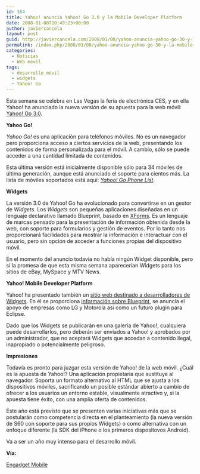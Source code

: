 ```yaml
---
id: 164
title: Yahoo! anuncia Yahoo! Go 3.0 y la Mobile Developer Platform
date: 2008-01-08T10:49:23+00:00
author: javiercancela
layout: post
guid: http://javiercancela.com/2008/01/08/yahoo-anuncia-yahoo-go-30-y-la-mobile-developer-platform/
permalink: /index.php/2008/01/08/yahoo-anuncia-yahoo-go-30-y-la-mobile-developer-platform/
categories:
  - Noticias
  - Web móvil
tags:
  - desarrollo móvil
  - widgets
  - Yahoo! Go
---
```

Esta semana se celebra en Las Vegas la feria de electrónica CES, y en ella Yahoo! ha anunciado la nueva versión de su apuesta para la web móvil: [Yahoo! Go 3.0](http://mobile.yahoo.com/go "Yahoo! Go 3.0").

**Yahoo Go!**

_Yahoo Go!_ es una aplicación para teléfonos móviles. No es un navegador pero proporciona acceso a ciertos servicios de la web, presentando los contenidos de forma personalizada para el móvil. A cambio, sólo se puede acceder a una cantidad limitada de contenidos.

Esta última versión está inicialmente disponible sólo para 34 móviles de última generación, aunque está anunciado el soporte para cientos más. La lista de móviles soportados está aquí: [_Yahoo! Go Phone List_](http://mobile.yahoo.com/go/phones "Yahoo! Go Phone List").

**Widgets**

La versión 3.0 de Yahoo! Go ha evolucionado para convertirse en un gestor de _Widgets_. Los _Widgets_ son pequeñas aplicaciones diseñadas en un lenguaje declarativo llamado Blueprint, basado en [XForms](http://www.w3.org/MarkUp/Forms/ "The Forms Working Group"). Es un lenguaje de marcas pensado para la presentación de información obtenida desde la web, con soporte para formularios y gestión de eventos. Por lo tanto nos proporcionará facilidades para mostrar la información e interactuar con el usuario, pero sin opción de acceder a funciones propias del dispositivo móvil.

En el momento del anuncio todavía no había ningún Widget disponible, pero sí la promesa de que esta misma semana aparecerían Widgets para los sitios de eBay, MySpace y MTV News.

**Yahoo! Mobile Developer Platform**

Yahoo! ha presentado también un [sitio web destinado a desarrolladores de Widgets](http://mobile.yahoo.com/developers "Yahoo! Mobile Developers Home"). En él se proporciona [información sobre Blueprint](http://mobile.yahoo.com/developers/roadmap "Blueprint Roadmap"), se anuncia el apoyo de empresas como LG y Motorola así como un futuro plugin para Eclipse.

Dado que los Widgets se publicarán en una galería de Yahoo!, cualquiera puede desarrollarlos, pero deberán ser enviados a Yahoo! y aprobados por un administrador, que no aceptará Widgets que accedan a contenido ilegal, inapropiado o potencialmente peligroso.

**Impresiones**

Todavía es pronto para juzgar esta versión de Yahoo! de la web móvil. ¿Cuál es la apuesta de Yahoo!? Una aplicación propietaria que sustituye al navegador. Soporta un formato alternativo al HTML que se ajusta a los dispositivos móviles, sacrificando un posible estándar abierto a cambio de ofrecer a los usuarios un entorno estable, visualmente atractivo y, si la apuesta tiene éxito, con una amplia oferta de contenidos.

Este año está previsto que se presenten varias iniciativas más que se postularán como competencia directa en el planteamiento (la nueva versión de S60 con soporte para sus propios Widgets) o como alternativa con un enfoque diferente (la SDK del iPhone o los primeros dispositovos Android).

Va a ser un año muy intenso para el desarrollo móvil.

**Vía:**
  
[Engadget Mobile](http://www.engadgetmobile.com/2008/01/07/yahoo-takes-go-to-version-3-releases-widget-platform/ "Yahoo! takes Go to version 3, releases widget platform")